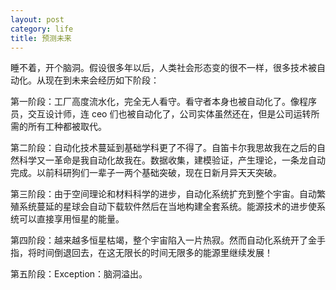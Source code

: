 ```yaml
---
layout: post
category: life
title: 预测未来
---
```


睡不着，开个脑洞。假设很多年以后，人类社会形态变的很不一样，很多技术被自动化。从现在到未来会经历如下阶段：

第一阶段：工厂高度流水化，完全无人看守。看守者本身也被自动化了。像程序员，交互设计师，连 ceo 们也被自动化了，公司实体虽然还在，但是公司运转所需的所有工种都被取代。

第二阶段：自动化技术蔓延到基础学科更了不得了。自笛卡尔我思故我在之后的自然科学又一革命是我自动化故我在。数据收集，建模验证，产生理论，一条龙自动完成。以前科研狗们一辈子一两个基础突破，现在日新月异天天突破。

第三阶段：由于空间理论和材料科学的进步，自动化系统扩充到整个宇宙。自动繁殖系统蔓延的星球会自动下载软件然后在当地构建全套系统。能源技术的进步使系统可以直接享用恒星的能量。

第四阶段：越来越多恒星枯竭，整个宇宙陷入一片热寂。然而自动化系统开了金手指，将时间倒退回去，在这无限长的时间无限多的能源里继续发展！

第五阶段：Exception：脑洞溢出。
